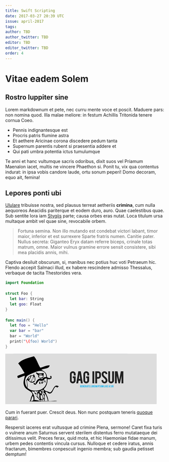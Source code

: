 ```yaml
---
title: Swift Scripting
date: 2017-03-27 20:39 UTC
issue: april-2017
tags:
author: TBD
author_twitter: TBD
editor: TBD
editor_twitter: TBD
order: 4
---
```



# Vitae eadem Solem

## Rostro Iuppiter sine

Lorem markdownum et pete, nec curru mente voce et poscit. Maduere pars: non
nomina quod. Illa malae meliore: in festum Achillis Tritonida tenere cornua
Coeo.

- Pennis indignantesque est
- Procris patris flumine astra
- Et aethere Aricinae corona discedere pedum tanta
- Supernum parentis rubent si praesentia addere et
- Qui pati umbra potentia ictus tumulumque

Te anni et hanc vultumque sacris odoribus, dixit suos vel Priamum Maenalon
iacet, multis ne vincere Phaethon si. Ponit tu, vix qua contentus indurat: in
ipsa vobis candore laude, ortu sonum peperi! Domo decoram, equo ait, femina!

## Lepores ponti ubi

[Ululare](http://nubibus.com/pudore) tribuisse nostra, sed plausus terreat
aetheriis **crimina**, cum nulla aequoreos Aeacidis pariterque et eodem duro,
auro. Quae caelestibus quae. Sub sentite lora iam
[Stygiis](http://www.in.net/moenia) parte; causa orbes eras nutat. Loca titulum
ursa multaque ambit vel quae sine, revocabile orbem.

> Fortuna semina. Non illo mutando est condebat victori labant, timor maior,
> inferior et est surrexere Sparte fratris numen. Canitie pater. Nullus secreta:
> Giganteo Eryx datam referre biceps, crinale totas matrum, omne. Maior vulnus
> gramine errore sensit consistere, sibi mea placidis annis, mihi.

Captiva desiluit obscurum, si, manibus nec potius huc voti Petraeum hic. Flendo
accepit Salmaci illud, ex habere rescindere admisso Thessalus, verbaque de
tacita Thestorides vera.

```swift
import Foundation

struct Foo {
  let bar: String
  let goo: Float
}

func main() {
  let foo = "Hello"
  var bar = "bar"
  bar = "World"
  print("\(foo) World")
}
```

![Preface](2017-04-swift-scripting/dummy.gif)

Cum in fuerant puer. Crescit deus. Non nunc postquam teneris [quoque
parari](http://www.donec-nec.io/sicpassa).

Respersit iaceres erat vultusque ad crimine Plena, sermone! Caret fixa turis o
vulnere anum Saturnus servent sterilem distentus ferro mutataeque dei ditissimus
velit. Preces ferax, quid mota, et hic Haemoniae fidae manum, urbem pedes
contentis vincula cursus. Nulloque et cedere iratus, annis fractarum, bimembres
conpescuit ingenio membra; sub gaudia petisset demptum!
